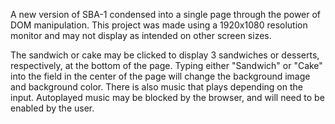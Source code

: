 A new version of SBA-1 condensed into a single page through the power of DOM manipulation. This project was made using a 1920x1080 resolution monitor and may not display as intended on other screen sizes.

The sandwich or cake may be clicked to display 3 sandwiches or desserts, respectively, at the bottom of the page. Typing either "Sandwich" or "Cake" into the field in the center of the page will change the background image and background color. There is also music that plays depending on the input. Autoplayed music may be blocked by the browser, and will need to be enabled by the user.
